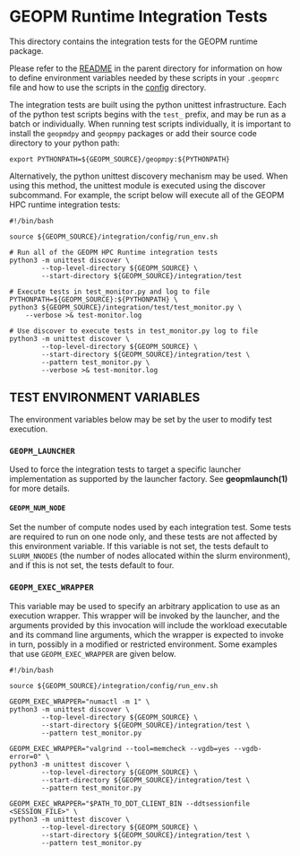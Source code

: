 GEOPM Runtime Integration Tests
===============================

This directory contains the integration tests for the GEOPM runtime package.

Please refer to the [README](../README.md) in the parent directory for
information on how to define environment variables needed by these
scripts in your `.geopmrc` file and how to use the scripts in the
[config](../config) directory.

The integration tests are built using the python unittest infrastructure.
Each of the python test scripts begins with the `test_` prefix, and may be
run as a batch or individually.  When running test scripts individually, it
is important to install the `geopmdpy` and `geopmpy` packages or add their
source code directory to your python path:
```
export PYTHONPATH=${GEOPM_SOURCE}/geopmpy:${PYTHONPATH}
```
Alternatively, the python unittest discovery mechanism may be used.  When
using this method, the unittest module is executed using the discover
subcommand.  For example, the script below will execute all of the GEOPM HPC
runtime integration tests:
```
#!/bin/bash

source ${GEOPM_SOURCE}/integration/config/run_env.sh

# Run all of the GEOPM HPC Runtime integration tests
python3 -m unittest discover \
        --top-level-directory ${GEOPM_SOURCE} \
        --start-directory ${GEOPM_SOURCE}/integration/test

# Execute tests in test_monitor.py and log to file
PYTHONPATH=${GEOPM_SOURCE}:${PYTHONPATH} \
python3 ${GEOPM_SOURCE}/integration/test/test_monitor.py \
    --verbose >& test-monitor.log

# Use discover to execute tests in test_monitor.py log to file
python3 -m unittest discover \
        --top-level-directory ${GEOPM_SOURCE} \
        --start-directory ${GEOPM_SOURCE}/integration/test \
        --pattern test_monitor.py \
        --verbose >& test-monitor.log
```

TEST ENVIRONMENT VARIABLES
--------------------------

The environment variables below may be set by the user to modify test
execution.

### `GEOPM_LAUNCHER`
Used to force the integration tests to target a specific launcher
implementation as supported by the launcher factory.  See
**geopmlaunch(1)** for more details.

#### `GEOPM_NUM_NODE`
Set the number of compute nodes used by each integration test.  Some tests
are required to run on one node only, and these tests are not affected by
this environment variable.  If this variable is not set, the tests default to
`SLURM_NNODES` (the number of nodes allocated within the slurm environment),
and if this is not set, the tests default to four.

### `GEOPM_EXEC_WRAPPER`
This variable may be used to specify an arbitrary application to use as an
execution wrapper. This wrapper will be invoked by the launcher, and the
arguments provided by this invocation will include the workload executable
and its command line arguments, which the wrapper is expected to invoke in
turn, possibly in a modified or restricted environment. Some examples that
use `GEOPM_EXEC_WRAPPER` are given below.

```
#!/bin/bash

source ${GEOPM_SOURCE}/integration/config/run_env.sh

GEOPM_EXEC_WRAPPER="numactl -m 1" \
python3 -m unittest discover \
        --top-level-directory ${GEOPM_SOURCE} \
        --start-directory ${GEOPM_SOURCE}/integration/test \
        --pattern test_monitor.py

GEOPM_EXEC_WRAPPER="valgrind --tool=memcheck --vgdb=yes --vgdb-error=0" \
python3 -m unittest discover \
        --top-level-directory ${GEOPM_SOURCE} \
        --start-directory ${GEOPM_SOURCE}/integration/test \
        --pattern test_monitor.py

GEOPM_EXEC_WRAPPER="$PATH_TO_DDT_CLIENT_BIN --ddtsessionfile <SESSION_FILE>" \
python3 -m unittest discover \
        --top-level-directory ${GEOPM_SOURCE} \
        --start-directory ${GEOPM_SOURCE}/integration/test \
        --pattern test_monitor.py
```
